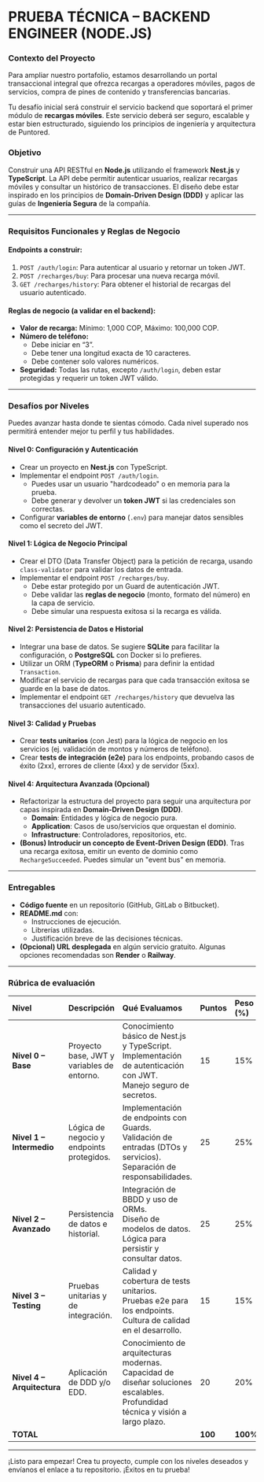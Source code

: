 # PRUEBA TÉCNICA – BACKEND ENGINEER (NODE.JS)

### **Contexto del Proyecto**

Para ampliar nuestro portafolio, estamos desarrollando un portal transaccional integral que ofrezca recargas a operadores móviles, pagos de servicios, compra de pines de contenido y transferencias bancarias.

Tu desafío inicial será construir el servicio backend que soportará el primer módulo de **recargas móviles**. Este servicio deberá ser seguro, escalable y estar bien estructurado, siguiendo los principios de ingeniería y arquitectura de Puntored.

### **Objetivo**

Construir una API RESTful en **Node.js** utilizando el framework **Nest.js** y **TypeScript**. La API debe permitir autenticar usuarios, realizar recargas móviles y consultar un histórico de transacciones. El diseño debe estar inspirado en los principios de **Domain-Driven Design (DDD)** y aplicar las guías de **Ingeniería Segura** de la compañía.

---

### **Requisitos Funcionales y Reglas de Negocio**

#### Endpoints a construir:

1.  `POST /auth/login`: Para autenticar al usuario y retornar un token JWT.
2.  `POST /recharges/buy`: Para procesar una nueva recarga móvil.
3.  `GET /recharges/history`: Para obtener el historial de recargas del usuario autenticado.

#### Reglas de negocio (a validar en el backend):

* **Valor de recarga:** Mínimo: 1,000 COP, Máximo: 100,000 COP.
* **Número de teléfono:**
    * Debe iniciar en “3”.
    * Debe tener una longitud exacta de 10 caracteres.
    * Debe contener solo valores numéricos.
* **Seguridad:** Todas las rutas, excepto `/auth/login`, deben estar protegidas y requerir un token JWT válido.

---

### **Desafíos por Niveles**

Puedes avanzar hasta donde te sientas cómodo. Cada nivel superado nos permitirá entender mejor tu perfil y tus habilidades.

#### **Nivel 0: Configuración y Autenticación**

* Crear un proyecto en **Nest.js** con TypeScript.
* Implementar el endpoint `POST /auth/login`.
    * Puedes usar un usuario "hardcodeado" o en memoria para la prueba.
    * Debe generar y devolver un **token JWT** si las credenciales son correctas.
* Configurar **variables de entorno** (`.env`) para manejar datos sensibles como el secreto del JWT.

#### **Nivel 1: Lógica de Negocio Principal**

* Crear el DTO (Data Transfer Object) para la petición de recarga, usando `class-validator` para validar los datos de entrada.
* Implementar el endpoint `POST /recharges/buy`.
    * Debe estar protegido por un Guard de autenticación JWT.
    * Debe validar las **reglas de negocio** (monto, formato del número) en la capa de servicio.
    * Debe simular una respuesta exitosa si la recarga es válida.

#### **Nivel 2: Persistencia de Datos e Historial**

* Integrar una base de datos. Se sugiere **SQLite** para facilitar la configuración, o **PostgreSQL** con Docker si lo prefieres.
* Utilizar un ORM (**TypeORM** o **Prisma**) para definir la entidad `Transaction`.
* Modificar el servicio de recargas para que cada transacción exitosa se guarde en la base de datos.
* Implementar el endpoint `GET /recharges/history` que devuelva las transacciones del usuario autenticado.

#### **Nivel 3: Calidad y Pruebas**

* Crear **tests unitarios** (con Jest) para la lógica de negocio en los servicios (ej. validación de montos y números de teléfono).
* Crear **tests de integración (e2e)** para los endpoints, probando casos de éxito (2xx), errores de cliente (4xx) y de servidor (5xx).

#### **Nivel 4: Arquitectura Avanzada (Opcional)**

* Refactorizar la estructura del proyecto para seguir una arquitectura por capas inspirada en **Domain-Driven Design (DDD)**.
    * **Domain**: Entidades y lógica de negocio pura.
    * **Application**: Casos de uso/servicios que orquestan el dominio.
    * **Infrastructure**: Controladores, repositorios, etc.
* **(Bonus) Introducir un concepto de Event-Driven Design (EDD)**. Tras una recarga exitosa, emitir un evento de dominio como `RechargeSucceeded`. Puedes simular un "event bus" en memoria.

---

### **Entregables**

* **Código fuente** en un repositorio (GitHub, GitLab o Bitbucket).
* **README.md** con:
    * Instrucciones de ejecución.
    * Librerías utilizadas.
    * Justificación breve de las decisiones técnicas.
* **(Opcional) URL desplegada** en algún servicio gratuito. Algunas opciones recomendadas son **Render** o **Railway**.

---

### **Rúbrica de evaluación**

| Nivel | Descripción | Qué Evaluamos | Puntos | Peso (%) |
| :--- | :--- | :--- | :--- | :--- |
| **Nivel 0 – Base** | Proyecto base, JWT y variables de entorno. | Conocimiento básico de Nest.js y TypeScript.<br>Implementación de autenticación con JWT.<br>Manejo seguro de secretos. | 15 | 15% |
| **Nivel 1 – Intermedio** | Lógica de negocio y endpoints protegidos. | Implementación de endpoints con Guards.<br>Validación de entradas (DTOs y servicios).<br>Separación de responsabilidades. | 25 | 25% |
| **Nivel 2 – Avanzado**| Persistencia de datos e historial. | Integración de BBDD y uso de ORMs.<br>Diseño de modelos de datos.<br>Lógica para persistir y consultar datos. | 25 | 25% |
| **Nivel 3 – Testing** | Pruebas unitarias y de integración. | Calidad y cobertura de tests unitarios.<br>Pruebas e2e para los endpoints.<br>Cultura de calidad en el desarrollo. | 15 | 15% |
| **Nivel 4 – Arquitectura**| Aplicación de DDD y/o EDD. | Conocimiento de arquitecturas modernas.<br>Capacidad de diseñar soluciones escalables.<br>Profundidad técnica y visión a largo plazo. | 20 | 20% |
| **TOTAL** | | | **100** | **100%** |

---

¡Listo para empezar! Crea tu proyecto, cumple con los niveles deseados y envíanos el enlace a tu repositorio. ¡Éxitos en tu prueba!